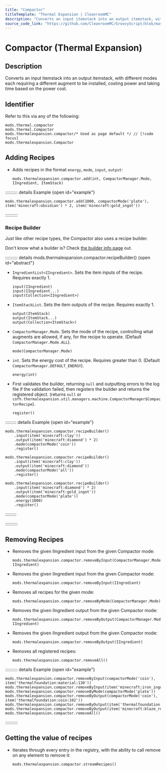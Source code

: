 ```yaml
---
title: "Compactor"
titleTemplate: "Thermal Expansion | CleanroomMC"
description: "Converts an input itemstack into an output itemstack, with different modes each requiring a different augment to be installed, costing power and taking time based on the power cost."
source_code_link: "https://github.com/CleanroomMC/GroovyScript/blob/master/src/main/java/com/cleanroommc/groovyscript/compat/mods/thermalexpansion/machine/Compactor.java"
---
```


# Compactor (Thermal Expansion)

## Description

Converts an input itemstack into an output itemstack, with different modes each requiring a different augment to be installed, costing power and taking time based on the power cost.

## Identifier

Refer to this via any of the following:

```groovy:no-line-numbers {3}
mods.thermal.compactor
mods.thermal.Compactor
mods.thermalexpansion.compactor/* Used as page default */ // [!code focus]
mods.thermalexpansion.Compactor
```


## Adding Recipes

- Adds recipes in the format `energy`, `mode`, `input`, `output`:

    ```groovy:no-line-numbers
    mods.thermalexpansion.compactor.add(int, CompactorManager.Mode, IIngredient, ItemStack)
    ```

:::::::::: details Example {open id="example"}
```groovy:no-line-numbers
mods.thermalexpansion.compactor.add(1000, compactorMode('plate'), item('minecraft:obsidian') * 2, item('minecraft:gold_ingot'))
```

::::::::::

### Recipe Builder

Just like other recipe types, the Compactor also uses a recipe builder.

Don't know what a builder is? Check [the builder info page](../../groovy/builder.md) out.

:::::::::: details mods.thermalexpansion.compactor.recipeBuilder() {open id="abstract"}
- `IngredientList<IIngredient>`. Sets the item inputs of the recipe. Requires exactly 1.

    ```groovy:no-line-numbers
    input(IIngredient)
    input(IIngredient...)
    input(Collection<IIngredient>)
    ```

- `ItemStackList`. Sets the item outputs of the recipe. Requires exactly 1.

    ```groovy:no-line-numbers
    output(ItemStack)
    output(ItemStack...)
    output(Collection<ItemStack>)
    ```

- `CompactorManager.Mode`. Sets the mode of the recipe, controlling what augments are allowed, if any, for the recipe to operate. (Default `CompactorManager.Mode.ALL`).

    ```groovy:no-line-numbers
    mode(CompactorManager.Mode)
    ```

- `int`. Sets the energy cost of the recipe. Requires greater than 0. (Default `CompactorManager.DEFAULT_ENERGY`).

    ```groovy:no-line-numbers
    energy(int)
    ```

- First validates the builder, returning `null` and outputting errors to the log file if the validation failed, then registers the builder and returns the registered object. (returns `null` or `cofh.thermalexpansion.util.managers.machine.CompactorManager$CompactorRecipe`).

    ```groovy:no-line-numbers
    register()
    ```

::::::::: details Example {open id="example"}
```groovy:no-line-numbers
mods.thermalexpansion.compactor.recipeBuilder()
    .input(item('minecraft:clay'))
    .output(item('minecraft:diamond') * 2)
    .mode(compactorMode('coin'))
    .register()

mods.thermalexpansion.compactor.recipeBuilder()
    .input(item('minecraft:clay'))
    .output(item('minecraft:diamond'))
    .mode(compactorMode('all'))
    .register()

mods.thermalexpansion.compactor.recipeBuilder()
    .input(item('minecraft:diamond') * 2)
    .output(item('minecraft:gold_ingot'))
    .mode(compactorMode('plate'))
    .energy(1000)
    .register()
```

:::::::::

::::::::::

## Removing Recipes

- Removes the given IIngredient input from the given Compactor mode:

    ```groovy:no-line-numbers
    mods.thermalexpansion.compactor.removeByInput(CompactorManager.Mode, IIngredient)
    ```

- Removes the given IIngredient input from the given Compactor mode:

    ```groovy:no-line-numbers
    mods.thermalexpansion.compactor.removeByInput(IIngredient)
    ```

- Removes all recipes for the given mode:

    ```groovy:no-line-numbers
    mods.thermalexpansion.compactor.removeByMode(CompactorManager.Mode)
    ```

- Removes the given IIngredient output from the given Compactor mode:

    ```groovy:no-line-numbers
    mods.thermalexpansion.compactor.removeByOutput(CompactorManager.Mode, IIngredient)
    ```

- Removes the given IIngredient output from the given Compactor mode:

    ```groovy:no-line-numbers
    mods.thermalexpansion.compactor.removeByOutput(IIngredient)
    ```

- Removes all registered recipes:

    ```groovy:no-line-numbers
    mods.thermalexpansion.compactor.removeAll()
    ```

:::::::::: details Example {open id="example"}
```groovy:no-line-numbers
mods.thermalexpansion.compactor.removeByInput(compactorMode('coin'), item('thermalfoundation:material:130'))
mods.thermalexpansion.compactor.removeByInput(item('minecraft:iron_ingot'))
mods.thermalexpansion.compactor.removeByMode(compactorMode('plate'))
mods.thermalexpansion.compactor.removeByOutput(compactorMode('coin'), item('thermalfoundation:coin:102'))
mods.thermalexpansion.compactor.removeByOutput(item('thermalfoundation:material:24'))
mods.thermalexpansion.compactor.removeByOutput(item('minecraft:blaze_rod'))
mods.thermalexpansion.compactor.removeAll()
```

::::::::::

## Getting the value of recipes

- Iterates through every entry in the registry, with the ability to call remove on any element to remove it:

    ```groovy:no-line-numbers
    mods.thermalexpansion.compactor.streamRecipes()
    ```
